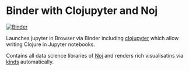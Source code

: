 # Binder with Clojupyter and Noj

[![Binder](https://mybinder.org/badge.svg)](https://mybinder.org/v2/gh/behrica/binder-clojupyter/master)

Launches jupyter in Browser via Binder including  [clojupyter](https://github.com/clojupyter/clojupyter) which allow writing Clojure
in Jupyter notebooks.

Contains all data science libraries of [Noj](https://github.com/scicloj/noj) and renders rich visualisatins via [kinds](https://scicloj.github.io/kindly-noted/kindly) automatically.
